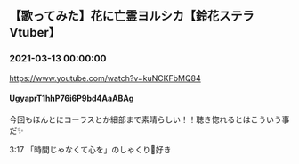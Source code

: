 ## 【歌ってみた】花に亡霊ヨルシカ【鈴花ステラVtuber】
### 2021-03-13 00:00:00
https://www.youtube.com/watch?v=kuNCKFbMQ84
#### UgyaprT1hhP76i6P9bd4AaABAg
今回もほんとにコーラスとか細部まで素晴らしい！！聴き惚れるとはこういう事だ✨

3:17 「時間じゃなくて心を」のしゃくり💫好き

